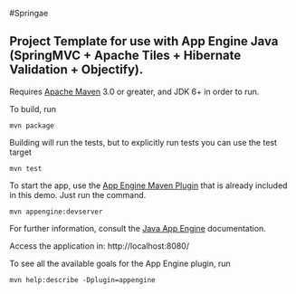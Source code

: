 #Springae


## Project Template for use with App Engine Java (SpringMVC + Apache Tiles + Hibernate Validation + Objectify).

Requires [Apache Maven](http://maven.apache.org) 3.0 or greater, and JDK 6+ in order to run.

To build, run

    mvn package

Building will run the tests, but to explicitly run tests you can use the test target

    mvn test

To start the app, use the [App Engine Maven Plugin](http://code.google.com/p/appengine-maven-plugin/) that is already included in this demo.  Just run the command.

    mvn appengine:devserver

For further information, consult the [Java App Engine](https://developers.google.com/appengine/docs/java/overview) documentation.

Access the application in: http://localhost:8080/

To see all the available goals for the App Engine plugin, run

    mvn help:describe -Dplugin=appengine
